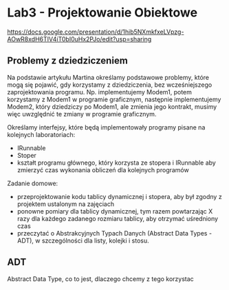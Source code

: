 # Lab3 - Projektowanie Obiektowe

https://docs.google.com/presentation/d/1hib5NXmkfxeLVpzg-AOwR8xdH6TIV4iT0bI0uHx2PJo/edit?usp=sharing

## Problemy z dziedziczeniem
 
Na podstawie artykułu Martina określamy podstawowe problemy, które mogą się pojawić,
gdy korzystamy z dziedziczenia, bez wcześniejszego zaprojektowania programu.
Np. implementujemy Modem1, potem korzystamy z Modem1 w programie graficznym, następnie
implementujemy Modem2, który dziedziczy po Modem1, ale zmienia jego kontrakt, musimy
więc uwzględnić te zmiany w programie graficznym. 

Określamy interfejsy, które będą implementowały programy pisane na kolejnych laboratoriach:

- IRunnable
- Stoper
- kształt programu głównego, który korzysta ze stopera i IRunnable aby zmierzyć czas wykonania obliczeń dla kolejnych programów


Zadanie domowe:
- przeprojektowanie kodu tablicy dynamicznej i stopera, aby był zgodny z projektem ustalonym na zajęciach
- ponowne pomiary dla tablicy dynamicznej, tym razem powtarzając X razy dla każdego zadanego rozmiaru tablicy, aby otrzymać uśredniony czas
- przeczytać o Abstrakcyjnych Typach Danych (Abstract Data Types - ADT), w szczególności dla listy, kolejki i stosu.

ADT
---
Abstract Data Type, co to jest, dlaczego chcemy z tego korzystac

